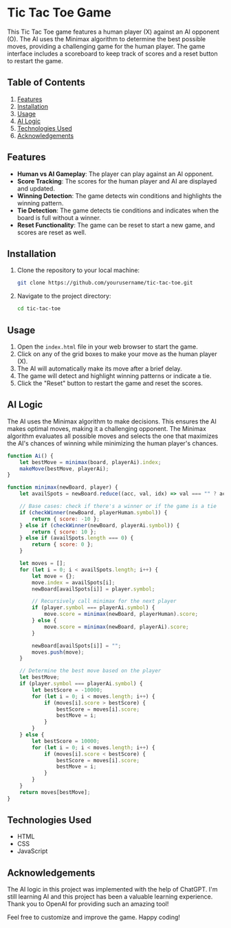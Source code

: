 # Tic Tac Toe Game

This Tic Tac Toe game features a human player (X) against an AI opponent (O). The AI uses the Minimax algorithm to determine the best possible moves, providing a challenging game for the human player. The game interface includes a scoreboard to keep track of scores and a reset button to restart the game.

## Table of Contents

1. [Features](#features)
2. [Installation](#installation)
3. [Usage](#usage)
4. [AI Logic](#ai-logic)
5. [Technologies Used](#technologies-used)
6. [Acknowledgements](#acknowledgements)

## Features

- **Human vs AI Gameplay**: The player can play against an AI opponent.
- **Score Tracking**: The scores for the human player and AI are displayed and updated.
- **Winning Detection**: The game detects win conditions and highlights the winning pattern.
- **Tie Detection**: The game detects tie conditions and indicates when the board is full without a winner.
- **Reset Functionality**: The game can be reset to start a new game, and scores are reset as well.

## Installation

1. Clone the repository to your local machine:
    ```bash
    git clone https://github.com/yourusername/tic-tac-toe.git
    ```
2. Navigate to the project directory:
    ```bash
    cd tic-tac-toe
    ```

## Usage

1. Open the `index.html` file in your web browser to start the game.
2. Click on any of the grid boxes to make your move as the human player (X).
3. The AI will automatically make its move after a brief delay.
4. The game will detect and highlight winning patterns or indicate a tie.
5. Click the "Reset" button to restart the game and reset the scores.

## AI Logic

The AI uses the Minimax algorithm to make decisions. This ensures the AI makes optimal moves, making it a challenging opponent. The Minimax algorithm evaluates all possible moves and selects the one that maximizes the AI's chances of winning while minimizing the human player's chances.

```javascript
function Ai() {
	let bestMove = minimax(board, playerAi).index;
	makeMove(bestMove, playerAi);
}

function minimax(newBoard, player) {
	let availSpots = newBoard.reduce((acc, val, idx) => val === "" ? acc.concat(idx) : acc, []);

	// Base cases: check if there's a winner or if the game is a tie
	if (checkWinner(newBoard, playerHuman.symbol)) {
		return { score: -10 };
	} else if (checkWinner(newBoard, playerAi.symbol)) {
		return { score: 10 };
	} else if (availSpots.length === 0) {
		return { score: 0 };
	}

	let moves = [];
	for (let i = 0; i < availSpots.length; i++) {
		let move = {};
		move.index = availSpots[i];
		newBoard[availSpots[i]] = player.symbol;

		// Recursively call minimax for the next player
		if (player.symbol === playerAi.symbol) {
			move.score = minimax(newBoard, playerHuman).score;
		} else {
			move.score = minimax(newBoard, playerAi).score;
		}

		newBoard[availSpots[i]] = "";
		moves.push(move);
	}

	// Determine the best move based on the player
	let bestMove;
	if (player.symbol === playerAi.symbol) {
		let bestScore = -10000;
		for (let i = 0; i < moves.length; i++) {
			if (moves[i].score > bestScore) {
				bestScore = moves[i].score;
				bestMove = i;
			}
		}
	} else {
		let bestScore = 10000;
		for (let i = 0; i < moves.length; i++) {
			if (moves[i].score < bestScore) {
				bestScore = moves[i].score;
				bestMove = i;
			}
		}
	}
	return moves[bestMove];
}
```

## Technologies Used

- HTML
- CSS
- JavaScript

## Acknowledgements

The AI logic in this project was implemented with the help of ChatGPT. I'm still learning AI and this project has been a valuable learning experience. Thank you to OpenAI for providing such an amazing tool!

Feel free to customize and improve the game. Happy coding!
